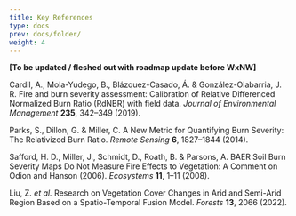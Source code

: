 ```yaml
---
title: Key References
type: docs
prev: docs/folder/
weight: 4
---
```


**[To be updated / fleshed out with roadmap update before WxNW]**

Cardil, A., Mola-Yudego, B., Blázquez-Casado, Á. & González-Olabarria, J. R. Fire and burn severity assessment: Calibration of Relative Differenced Normalized Burn Ratio (RdNBR) with field data. _Journal of Environmental Management_ **235**, 342–349 (2019).

Parks, S., Dillon, G. & Miller, C. A New Metric for Quantifying Burn Severity: The Relativized Burn Ratio. _Remote Sensing_ **6**, 1827–1844 (2014).

Safford, H. D., Miller, J., Schmidt, D., Roath, B. & Parsons, A. BAER Soil Burn Severity Maps Do Not Measure Fire Effects to Vegetation: A Comment on Odion and Hanson (2006). _Ecosystems_ **11**, 1–11 (2008).

Liu, Z. _et al._ Research on Vegetation Cover Changes in Arid and Semi-Arid Region Based on a Spatio-Temporal Fusion Model. _Forests_ **13**, 2066 (2022).
